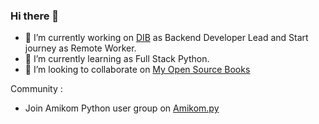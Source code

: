 ### Hi there 👋

- 🔭 I’m currently working on [DIB](https://github.com/digital-inovasi-bangsa) as Backend Developer Lead and Start journey as Remote Worker.
- 🌱 I’m currently learning as Full Stack Python.
- 👯 I’m looking to collaborate on [My Open Source Books](https://dvrg.gitbook.io/fwd/)

Community :
- Join Amikom Python user group on [Amikom.py](https://t.me/amikompy)

